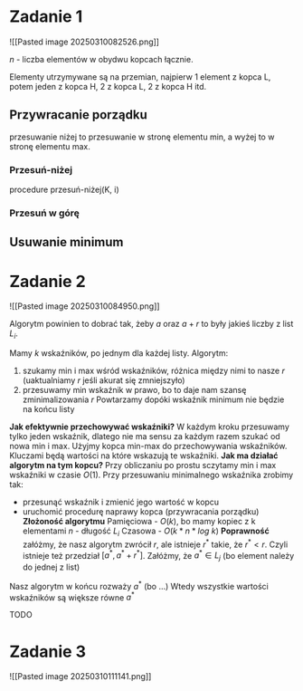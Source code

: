 # Zadanie 1

![[Pasted image 20250310082526.png]]

$n$ - liczba elementów w obydwu kopcach łącznie.

Elementy utrzymywane są na przemian, najpierw 1 element z kopca L, potem jeden z kopca H, 2 z kopca L, 2 z kopca H itd.


## Przywracanie porządku

przesuwanie niżej to przesuwanie w stronę elementu min, a wyżej to w stronę elementu max.
### Przesuń-niżej

procedure przesuń-niżej(K, i)

### Przesuń w górę

## Usuwanie minimum



# Zadanie 2

![[Pasted image 20250310084950.png]]

Algorytm powinien to dobrać tak, żeby $a$ oraz $a + r$ to były jakieś liczby z list $L_i$.

Mamy $k$ wskaźników, po jednym dla każdej listy. 
Algorytm:
1) szukamy min i max wśród wskaźników, różnica między nimi to nasze $r$ (uaktualniamy $r$ jeśli akurat się zmniejszyło)
2) przesuwamy min wskaźnik w prawo, bo to daje nam szansę zminimalizowania $r$
Powtarzamy dopóki wskaźnik minimum nie będzie na końcu listy

**Jak efektywnie przechowywać wskaźniki?**
W każdym kroku przesuwamy tylko jeden wskaźnik, dlatego nie ma sensu za każdym razem szukać od nowa min i max. Użyjmy kopca min-max do przechowywania wskaźników. Kluczami będą wartości na które wskazują te wskaźniki.
**Jak ma działać algorytm na tym kopcu?**
Przy obliczaniu po prostu sczytamy min i max wskaźniki w czasie $O(1)$.
Przy przesuwaniu minimalnego wskaźnika zrobimy tak:
- przesunąć wskaźnik i zmienić jego wartość w kopcu
- uruchomić procedurę naprawy kopca (przywracania porządku)
**Złożoność algorytmu**
Pamięciowa - $O(k$), bo mamy kopiec z k elementami
$n$ - długość $L_i$
Czasowa - $O(k * n * log\:k)$ 
**Poprawność**
załóżmy, że nasz algorytm zwrócił $r$, ale istnieje $r^*$ takie, że $r^* < r$.
Czyli istnieje też przedział $[a^*, a^* + r^*]$.
Załóżmy, że $a^* \in L_j$ (bo element należy do jednej z list)

Nasz algorytm w końcu rozważy $a^*$ (bo ...)
Wtedy wszystkie wartości wskaźników są większe równe $a^*$ 

TODO

# Zadanie 3
![[Pasted image 20250310111141.png]]



